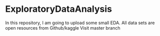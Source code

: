 # ExploratoryDataAnalysis
In this repository, I am going to upload some small EDA. All data sets are open resources from Github/kaggle
Visit master branch
